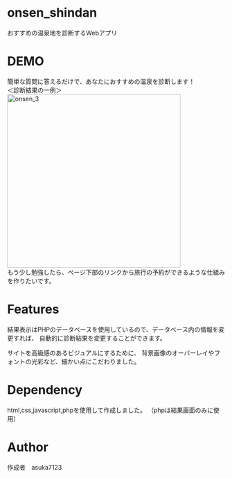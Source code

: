 
# onsen_shindan
おすすめの温泉地を診断するWebアプリ

# DEMO<br>
簡単な質問に答えるだけで、あなたにおすすめの温泉を診断します！<br>
＜診断結果の一例＞<br>
<img width="400" alt="onsen_3" src="https://user-images.githubusercontent.com/80142146/112857872-4341cf00-90ec-11eb-9e46-0de9893f2897.png"><br>
もう少し勉強したら、ページ下部のリンクから旅行の予約ができるような仕組みを作りたいです。

# Features
結果表示はPHPのデータベースを使用しているので、データベース内の情報を変更すれば、
自動的に診断結果を変更することができます。

サイトを高級感のあるビジュアルにするために、
背景画像のオーバーレイやフォントの光彩など、細かい点にこだわりました。

# Dependency
html,css,javascript,phpを使用して作成しました。
（phpは結果画面のみに使用）

# Author
作成者　asuka7123
